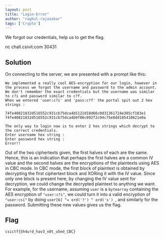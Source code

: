 ```yaml
---
layout: post
title: "Login-Error"
author: "raghul-rajasekar"
tags: ['Crypto']
---
```


We forgot our credentials, help us to get the flag.

nc chall.csivit.com 30431

## Solution

On connecting to the server, we are presented with a prompt like this:

```
We implemented a really cool AES-encryption for our login, however in the process we forgot the username and password to the admin account.
We don't remember the exact credentials but the username was similar to c?i and password similar to c?f.
When we entered 'user:c?i' and 'pass:c?f' the portal spit out 2 hex strings : 

74fe40821832d516552c931cb75dca4b5122d18d66c0d31361724e305cf103e1
74fe40821832d516552c931cb75dca4b9f06c892f2c94c75e8dd185410621e0a

The only way to login now is to enter 2 hex strings which decrypt to the correct credentials.
Enter username hex string : 
Enter password hex string : 
Error!!
```

Out of the two ciphertexts given, the first halves of each are the same. Hence, this is an indication that perhaps the first halves are a common IV value and the second halves are the encryptions of the plaintexts using AES in CBC mode. In CBC mode, the first block of plaintext is obtained by decrypting the first ciphertext block and XORing it with the IV value. Since only one block is present here, by changing the IV value sent for decryption, we could change the decrypted plaintext to anything we want. For example, for the username, assuming `user` is a `bytearray` containing the AES encryption of `"user:c?i"`, we could turn it into a valid encryption of `"user:csi"` by doing `user[6] ^= ord('?') ^ ord('s') `, and similarly for the password. Submitting these new values gives us the flag.

## Flag
```
csictf{Sh4u!d_hav3_n0t_u5ed_CBC}
```
